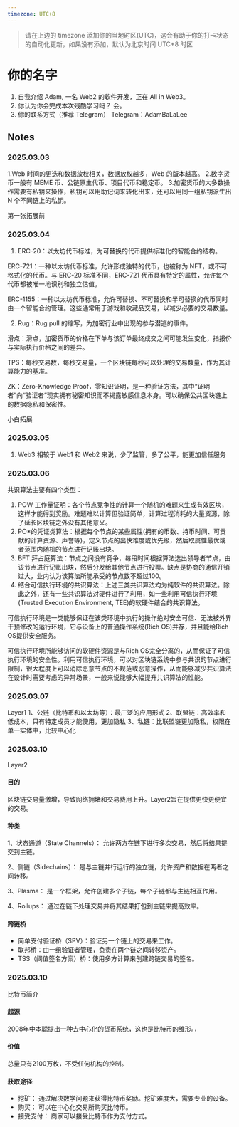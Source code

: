 ```yaml
---
timezone: UTC+8
---
```


> 请在上边的 timezone 添加你的当地时区(UTC)，这会有助于你的打卡状态的自动化更新，如果没有添加，默认为北京时间 UTC+8 时区

# 你的名字

1. 自我介绍
   Adam, 一名 Web2 的软件开发，正在 All in Web3。
2. 你认为你会完成本次残酷学习吗？
   会。
3. 你的联系方式（推荐 Telegram）
   Telegram：AdamBaLaLee

## Notes

<!-- Content_START -->

### 2025.03.03

1.Web 时间的更迭和数据放权相关，数据放权越多，Web 的版本越高。 2.数字货币一般有 MEME 币、公链原生代币、项目代币和稳定币。 3.加密货币的大多数操作需要有私钥来操作，私钥可以用助记词来转化出来，还可以用同一组私钥派生出 N 个不同链上的私钥。

第一张拓展前

### 2025.03.04

1.  ERC-20：以太坊代币标准，为可替换的代币提供标准化的智能合约结构。

ERC-721：一种以太坊代币标准，允许形成独特的代币，也被称为 NFT，或不可格式化的代币。与 ERC-20 标准不同，ERC-721 代币具有特定的属性，允许每个代币都被唯一地识别和独立估值。

ERC-1155：一种以太坊代币标准，允许可替换、不可替换和半可替换的代币同时由一个智能合约管理。这些通常用于游戏和收藏品交易，以减少必要的交易数量。

2.  Rug：Rug pull 的缩写，为加密行业中出现的参与潜逃的事件。

滑点：滑点，加密货币的价格在下单与该订单最终成交之间可能发生变化，指报价与实际执行价格之间的差异。

TPS：每秒交易数，每秒交易量，一个区块链每秒可以处理的交易数量，作为其计算能力的基准。

ZK：Zero-Knowledge Proof，零知识证明，是一种验证方法，其中“证明者”向“验证者”现实拥有秘密知识而不揭露敏感信息本身。可以确保公共区块链上的数据隐私和保密性。

小白拓展

### 2025.03.05

1. Web3 相较于 Web1 和 Web2 来说，少了监管，多了公平，能更加信任服务

### 2025.03.06

共识算法主要有四个类型：

1. POW 工作量证明：各个节点竞争性的计算一个随机的难题来生成有效区块，这样才能得到奖励。难题难以计算但验证简单，计算过程消耗的大量资源，除了延长区块链之外没有其他意义。
2. PO\*的凭证类算法：根据每个节点的某些属性(拥有的币数、持币时间、可贡献的计算资源、声誉等)，定义节点的出快难度或优先级，然后取属性最优或者范围内随机的节点进行记账出块。
3. BFT 拜占庭算法：节点之间没有竞争，每段时间根据算法选出领导者节点，由该节点进行记账出块，然后分发给其他节点进行投票。缺点是协商的通信开销过大，业内认为该算法所能承受的节点数不超过100。
4. 结合可信执行环境的共识算法：上述三类共识算法均为纯软件的共识算法。除此之外，还有一些共识算法对硬件进行了利用，如一些利用可信执行环境(Trusted Execution Environment, TEE)的软硬件结合的共识算法。

可信执行环境是一类能够保证在该类环境中执行的操作绝对安全可信、无法被外界干预修改的运行环境，它与设备上的普通操作系统(Rich OS)并存，并且能给Rich OS提供安全服务。

可信执行环境所能够访问的软硬件资源是与Rich OS完全分离的，从而保证了可信执行环境的安全性。利用可信执行环境，可以对区块链系统中参与共识的节点进行限制，很大程度上可以消除恶意节点的不规范或恶意操作，从而能够减少共识算法在设计时需要考虑的异常场景，一般来说能够大幅提升共识算法的性能。

### 2025.03.07
Layer1
1、公链（比特币和以太坊等）：最广泛的应用形式
2、联盟链：高效率和低成本，只有特定成员才能使用，更加隐私
3、私链：比联盟链更加隐私，权限在单一实体中，比较中心化

### 2025.03.10
Layer2

#### 目的 
区块链交易量激增，导致网络拥堵和交易费用上升。Layer2旨在提供更快更便宜的交易。

#### 种类

1、状态通道（State Channels）： 允许两方在链下进行多次交易，然后将结果提交到主链。

2、侧链（Sidechains）： 是与主链并行运行的独立链，允许资产和数据在两者之间转移。

3、Plasma： 是一个框架，允许创建多个子链，每个子链都与主链相互作用。

4、Rollups： 通过在链下处理交易并将其结果打包到主链来提高效率。

#### 跨链桥
- 简单支付验证桥（SPV）：验证另一个链上的交易来工作。
- 联邦桥：由一组验证者管理，负责在两个链之间转移资产。
- TSS（阈值签名方案）桥：使用多方计算来创建跨链交易的签名。

### 2025.03.10
比特币简介

#### 起源
2008年中本聪提出一种去中心化的货币系统，这也是比特币的雏形。，

#### 价值 
总量只有2100万枚，不受任何机构的控制。

#### 获取途径
- 挖矿： 通过解决数学问题来获得比特币奖励。挖矿难度大，需要专业的设备。
- 购买： 可以在中心化交易所购买比特币。
- 接受支付： 商家可以接受比特币作为支付方式。


<!-- Content_END -->
